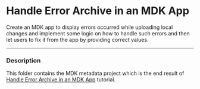 # Handle Error Archive in an MDK App
Create an MDK app to display errors occurred while uploading local changes and implement some logic on how to handle such errors and then let users to fix it from the app by providing correct values.

***
### Description

This folder contains the MDK metadata project which is the end result of [Handle Error Archive in an MDK App](https://developers.sap.com/tutorials/cp-mobile-dev-kit-error-archive.html) tutorial.